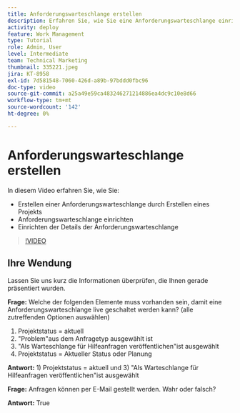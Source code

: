 ```yaml
---
title: Anforderungswarteschlange erstellen
description: Erfahren Sie, wie Sie eine Anforderungswarteschlange einrichten und Warteschlangendetails erstellen in [!DNL  Workfront]. Führen Sie diese Schritte aus, um Ihrem Unternehmen bei der Verwaltung der Arbeitseinnahmen zu helfen.
activity: deploy
feature: Work Management
type: Tutorial
role: Admin, User
level: Intermediate
team: Technical Marketing
thumbnail: 335221.jpeg
jira: KT-8958
exl-id: 7d581548-7060-426d-a89b-97bddd0fbc96
doc-type: video
source-git-commit: a25a49e59ca483246271214886ea4dc9c10e8d66
workflow-type: tm+mt
source-wordcount: '142'
ht-degree: 0%

---
```


# Anforderungswarteschlange erstellen

In diesem Video erfahren Sie, wie Sie:

* Erstellen einer Anforderungswarteschlange durch Erstellen eines Projekts
* Anforderungswarteschlange einrichten
* Einrichten der Details der Anforderungswarteschlange

>[!VIDEO](https://video.tv.adobe.com/v/335221/?quality=12&learn=on)

## Ihre Wendung

Lassen Sie uns kurz die Informationen überprüfen, die Ihnen gerade präsentiert wurden.

**Frage:** Welche der folgenden Elemente muss vorhanden sein, damit eine Anforderungswarteschlange live geschaltet werden kann? (alle zutreffenden Optionen auswählen)

1. Projektstatus = aktuell
1. &quot;Problem&quot;aus dem Anfragetyp ausgewählt ist
1. &quot;Als Warteschlange für Hilfeanfragen veröffentlichen&quot;ist ausgewählt
1. Projektstatus = Aktueller Status oder Planung

**Antwort:** 1) Projektstatus = aktuell und 3) &quot;Als Warteschlange für Hilfeanfragen veröffentlichen&quot;ist ausgewählt

**Frage:** Anfragen können per E-Mail gestellt werden. Wahr oder falsch?

**Antwort:** True


